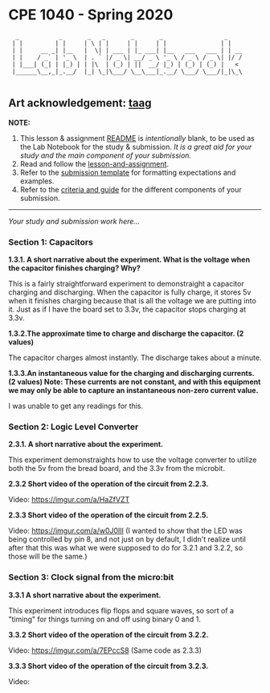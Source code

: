 # CPE 1040 - Spring 2020
```
  _           _       _   _       _       _                 _    
 | |         | |     | \ | |     | |     | |               | |   
 | |     __ _| |__   |  \| | ___ | |_ ___| |__   ___   ___ | | __
 | |    / _` | '_ \  | . ` |/ _ \| __/ _ \ '_ \ / _ \ / _ \| |/ /
 | |___| (_| | |_) | | |\  | (_) | ||  __/ |_) | (_) | (_) |   < 
 |______\__,_|_.__/  |_| \_|\___/ \__\___|_.__/ \___/ \___/|_|\_\
                                                                                                                      
```
Art acknowledgement: [taag](http://patorjk.com/software/taag/)
---

**NOTE:** 
1. This lesson & assignment [README](README.md) is _intentionally_ blank, to be used as the Lab Notebook for the study & submission. _It is a great aid for your study and the main component of your submission._
2. Read and follow the [lesson-and-assignment](lesson-and-assignment.md).
2. Refer to the [submission template](submission-template.md) for formatting expectations and examples. 
4. Refer to the [criteria and guide](criteria-and-guide.md) for the different components of your submission.
---
_Your study and submission work here..._

### Section 1: Capacitors

**1.3.1. A short narrative about the experiment. What is the voltage when the capacitor finishes charging? Why?**  

This is a fairly straightforward experiment to demonstraight a capacitor charging and discharging. When the capacitor is        fully charge, it stores 5v when it finishes charging because that is all the voltage we are putting into it. Just as if I have the board set to 3.3v, the capacitor stops charging at 3.3v.

**1.3.2.The approximate time to charge and discharge the capacitor. (2 values)**

The capacitor charges almost instantly. The discharge takes about a minute.

**1.3.3.An instantaneous value for the charging and discharging currents. (2 values) Note: These currents are not constant, and with this equipment we may only be able to capture an instantaneous non-zero current value.**

I was unable to get any readings for this.

### Section 2: Logic Level Converter

**2.3.1. A short narrative about the experiment.**

This experiment demonstraights how to use the voltage converter to utilize both the 5v from the bread board, and the 3.3v from the microbit.

**2.3.2 Short video of the operation of the circuit from 2.2.3.**

Video: https://imgur.com/a/HaZfVZT

**2.3.3 Short video of the operation of the circuit from 2.2.5.**

Video: https://imgur.com/a/w0J0IIl (I wanted to show that the LED was being controlled by pin 8, and not just on by default, I didn't realize until after that this was what we were supposed to do for 3.2.1 and 3.2.2, so those will be the same.)

### Section 3: Clock signal from the micro:bit

**3.3.1 A short narrative about the experiment.**

This experiment introduces flip flops and square waves, so sort of a "timing" for things turning on and off using binary 0 and 1.

**3.3.2 Short video of the operation of the circuit from 3.2.2.**

Video: https://imgur.com/a/7EPccS8 (Same code as 2.3.3)

**3.3.3 Short video of the operation of the circuit from 3.2.3.**

Video: 
